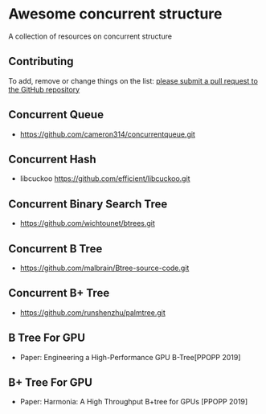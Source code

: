 # Awesome concurrent structure

A collection of resources on concurrent structure

## Contributing

To add, remove or change things on the list: [please submit a pull request to the GitHub repository](https://github.com/201341/awesome-concurrent-structure.git)

## Concurrent Queue

- https://github.com/cameron314/concurrentqueue.git

## Concurrent Hash

- libcuckoo https://github.com/efficient/libcuckoo.git 

## Concurrent Binary Search Tree

- https://github.com/wichtounet/btrees.git

## Concurrent B Tree

- https://github.com/malbrain/Btree-source-code.git

## Concurrent B+ Tree

- https://github.com/runshenzhu/palmtree.git

## B Tree For GPU

- Paper: Engineering a High-Performance GPU B-Tree[PPOPP 2019]

## B+ Tree For GPU

- Paper: Harmonia: A High Throughput B+tree for GPUs [PPOPP 2019]



